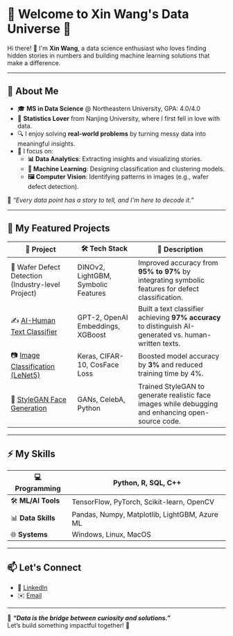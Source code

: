 # 🌌 Welcome to Xin Wang's Data Universe 🚀  
Hi there! 👋 I'm **Xin Wang**, a data science enthusiast who loves finding hidden stories in numbers and building machine learning solutions that make a difference.  

---

## 👤 About Me  
- 🎓 **MS in Data Science** @ Northeastern University, GPA: 4.0/4.0  
- 🧮 **Statistics Lover** from Nanjing University, where I first fell in love with data.  
- 🔍 I enjoy solving **real-world problems** by turning messy data into meaningful insights.  
- 🎯 I focus on:  
  - **📊 Data Analytics**: Extracting insights and visualizing stories.  
  - **🧠 Machine Learning**: Designing classification and clustering models.  
  - **🖼️ Computer Vision**: Identifying patterns in images (e.g., wafer defect detection).  

🌟 _“Every data point has a story to tell, and I'm here to decode it.”_

---

## 🚀 My Featured Projects  

| 🚀 **Project**                         | 🛠️ **Tech Stack**                | 📝 **Description** |
|---------------------------------------|---------------------------------|-------------------|
| 🧠 Wafer Defect Detection (Industry-level Project)         | DINOv2, LightGBM, Symbolic Features | Improved accuracy from **95% to 97%** by integrating symbolic features for defect classification. |
| ✍️ [AI-Human Text Classifier](https://github.com/ritikakumar0204/DS5010-Final-Project)       | GPT-2, OpenAI Embeddings, XGBoost | Built a text classifier achieving **97% accuracy** to distinguish AI-generated vs. human-written texts. |
| 📷 [Image Classification (LeNet5)](https://www.kaggle.com/code/xin0w0/cosface-arcface)  | Keras, CIFAR-10, CosFace Loss   | Boosted model accuracy by **3%** and reduced training time by 4%. |
| 🎨 [StyleGAN Face Generation](https://www.kaggle.com/code/xxinwang/stylegan-on-celeba)       | GANs, CelebA, Python            | Trained StyleGAN to generate realistic face images while debugging and enhancing open-source code. |

---

## ⚡ My Skills  

| 💻 **Programming** | Python, R, SQL, C++                     |
|--------------------|----------------------------------------|
| 🛠️ **ML/AI Tools** | TensorFlow, PyTorch, Scikit-learn, OpenCV |
| 📊 **Data Skills**  | Pandas, Numpy, Matplotlib, LightGBM, Azure ML |
| 🌐 **Systems**      | Windows, Linux, MacOS                 |

<!-- ---

 ## 🎯 Fun Facts About Me  
1. 🎵 Music and food are my life essentials. Whether it's lo-fi beats while coding or exploring local cuisine, I find inspiration everywhere. 🍜🎶  
2. 🦋 I have a soft spot for visually appealing designs (check out my [butterfly-inspired project](#) 🦋).  
3. 🧩 I enjoy solving puzzles – in data, algorithms, and life.  
4. 🌏 I dream of contributing to AI solutions that bridge cultures and communities. -->

<!-- ---

## 📈 My GitHub Stats  
![Xin's GitHub stats](https://github-readme-stats.vercel.app/api?username=xinowo&show_icons=true&theme=radical) -->

---

## 📫 Let's Connect  
- 💼 [LinkedIn](http://www.linkedin.com/in/xin-wang-xinowo)  
- ✉️ [Email](mailto:wang.xin18@northeastern.edu)  
<!-- - 📁 [Portfolio Projects](#)   -->

---


🌟 **_“Data is the bridge between curiosity and solutions.”_**  
Let’s build something impactful together! 🚀  

